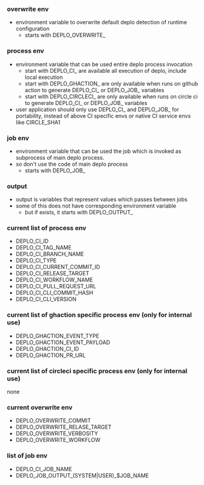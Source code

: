### overwrite env
- environment variable to overwrite default deplo detection of runtime configuration
  - starts with DEPLO_OVERWRITE_

### process env
- environment variable that can be used entire deplo process invocation
  - start with DEPLO_CI_ are available all execution of deplo, include local execution
  - start with DEPLO_GHACTION_ are only available when runs on github action to generate DEPLO_CI_ or DEPLO_JOB_ variables
  - start with DEPLO_CIRCLECI_ are only available when runs on circle ci to generate DEPLO_CI_ or DEPLO_JOB_ variables
- user application should only use DEPLO_CI_ and DEPLO_JOB_ for portability, instead of above CI specific envs or native CI service envs like CIRCLE_SHA1

### job env
- environment variable that can be used the job which is invoked as subprocess of main deplo process. 
- so don't use the code of main deplo process
  - starts with DEPLO_JOB_

### output
- output is variables that represent values which passes between jobs
- some of this does not have corresponding environment variable
  - but if exists, it starts with DEPLO_OUTPUT_


### current list of process env
- DEPLO_CI_ID
- DEPLO_CI_TAG_NAME
- DEPLO_CI_BRANCH_NAME
- DEPLO_CI_TYPE
- DEPLO_CI_CURRENT_COMMIT_ID
- DEPLO_CI_RELEASE_TARGET
- DEPLO_CI_WORKFLOW_NAME
- DEPLO_CI_PULL_REQUEST_URL
- DEPLO_CI_CLI_COMMIT_HASH
- DEPLO_CI_CLI_VERSION

### current list of ghaction specific process env (only for internal use)
- DEPLO_GHACTION_EVENT_TYPE
- DEPLO_GHACTION_EVENT_PAYLOAD
- DEPLO_GHACTION_CI_ID
- DEPLO_GHACTION_PR_URL

### current list of circleci specific process env (only for internal use)
none

### current overwrite env
- DEPLO_OVERWRITE_COMMIT
- DEPLO_OVERWRITE_RELASE_TARGET
- DEPLO_OVERWRITE_VERBOSITY
- DEPLO_OVERWRITE_WORKFLOW

### list of job env
- DEPLO_CI_JOB_NAME
- DEPLO_JOB_OUTPUT_(SYSTEM|USER)_$JOB_NAME
